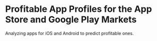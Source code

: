 # Profitable App Profiles for the App Store and Google Play Markets
Analyzing apps for iOS and Android to predict profitable ones.
